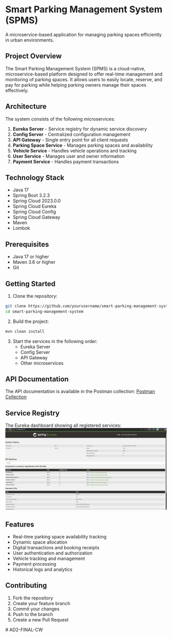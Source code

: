 # Smart Parking Management System (SPMS)

A microservice-based application for managing parking spaces efficiently in urban environments.

## Project Overview

The Smart Parking Management System (SPMS) is a cloud-native, microservice-based platform designed to offer real-time management and monitoring of parking spaces. It allows users to easily locate, reserve, and pay for parking while helping parking owners manage their spaces effectively.

## Architecture

The system consists of the following microservices:

1. **Eureka Server** - Service registry for dynamic service discovery
2. **Config Server** - Centralized configuration management
3. **API Gateway** - Single entry point for all client requests
4. **Parking Space Service** - Manages parking spaces and availability
5. **Vehicle Service** - Handles vehicle operations and tracking
6. **User Service** - Manages user and owner information
7. **Payment Service** - Handles payment transactions

## Technology Stack

- Java 17
- Spring Boot 3.2.3
- Spring Cloud 2023.0.0
- Spring Cloud Eureka
- Spring Cloud Config
- Spring Cloud Gateway
- Maven
- Lombok

## Prerequisites

- Java 17 or higher
- Maven 3.6 or higher
- Git

## Getting Started

1. Clone the repository:
```bash
git clone https://github.com/yourusername/smart-parking-management-system.git
cd smart-parking-management-system
```

2. Build the project:
```bash
mvn clean install
```

3. Start the services in the following order:
   - Eureka Server
   - Config Server
   - API Gateway
   - Other microservices

## API Documentation

The API documentation is available in the Postman collection:
[Postman Collection](./docs/postman/SMART_PARKING_MANAGEMENT.postman_collection.json)

## Service Registry

The Eureka dashboard showing all registered services:
![Eureka Dashboard](docs/screenshots/eureka_dashboard.png)

## Features

- Real-time parking space availability tracking
- Dynamic space allocation
- Digital transactions and booking receipts
- User authentication and authorization
- Vehicle tracking and management
- Payment processing
- Historical logs and analytics

## Contributing

1. Fork the repository
2. Create your feature branch
3. Commit your changes
4. Push to the branch
5. Create a new Pull Request

#   A D 2 - F I N A L - C W 
 
 